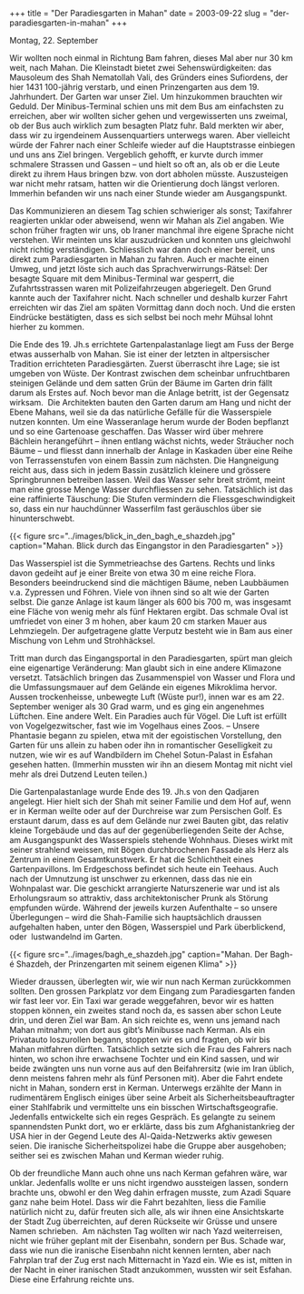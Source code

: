 +++
title = "Der Paradiesgarten in Mahan"
date = 2003-09-22
slug = "der-paradiesgarten-in-mahan"
+++

Montag, 22. September

Wir wollten noch einmal in Richtung Bam fahren, dieses Mal aber nur 30 km weit, nach Mahan. Die Kleinstadt bietet zwei Sehenswürdigkeiten: das Mausoleum des Shah Nematollah Vali, des Gründers eines Sufiordens, der hier 1431 100-jährig verstarb, und einen Prinzengarten aus dem 19. Jahrhundert. Der Garten war unser Ziel. Um hinzukommen brauchten wir Geduld. Der Minibus-Terminal schien uns mit dem Bus am einfachsten zu erreichen, aber wir wollten sicher gehen und vergewisserten uns zweimal, ob der Bus auch wirklich zum besagten Platz fuhr. Bald merkten wir aber, dass wir zu irgendeinem Aussenquartiers unterwegs waren. Aber vielleicht würde der Fahrer nach einer Schleife wieder auf die Hauptstrasse einbiegen und uns ans Ziel bringen. Vergeblich gehofft, er kurvte durch immer schmalere Strassen und Gassen – und hielt so oft an, als ob er die Leute direkt zu ihrem Haus bringen bzw. von dort abholen müsste. Auszusteigen war nicht mehr ratsam, hatten wir die Orientierung doch längst verloren. Immerhin befanden wir uns nach einer Stunde wieder am Ausgangspunkt.

Das Kommunizieren an diesem Tag schien schwieriger als sonst; Taxifahrer reagierten unklar oder abweisend, wenn wir Mahan als Ziel angaben. Wie schon früher fragten wir uns, ob Iraner manchmal ihre eigene Sprache nicht verstehen. Wir meinten uns klar auszudrücken und konnten uns gleichwohl nicht richtig verständigen. Schliesslich war dann doch einer bereit, uns direkt zum Paradiesgarten in Mahan zu fahren. Auch er machte einen Umweg, und jetzt löste sich auch das Sprachverwirrungs-Rätsel: Der besagte Square mit dem Minibus-Terminal war gesperrt, die Zufahrtsstrassen waren mit Polizeifahrzeugen abgeriegelt. Den Grund kannte auch der Taxifahrer nicht. Nach schneller und deshalb kurzer Fahrt erreichten wir das Ziel am späten Vormittag dann doch noch. Und die ersten Eindrücke bestätigten, dass es sich selbst bei noch mehr Mühsal lohnt hierher zu kommen.

Die Ende des 19. Jh.s errichtete Gartenpalastanlage liegt am Fuss der Berge etwas ausserhalb von Mahan. Sie ist einer der letzten in altpersischer Tradition errichteten Paradiesgärten. Zuerst überrascht ihre Lage; sie ist umgeben von Wüste. Der Kontrast zwischen dem scheinbar unfruchtbaren steinigen Gelände und dem satten Grün der Bäume im Garten drin fällt darum als Erstes auf. Noch bevor man die Anlage betritt, ist der Gegensatz wirksam. 
Die Architekten bauten den Garten darum am Hang und nicht der Ebene Mahans, weil sie da das natürliche Gefälle für die Wasserspiele nutzen konnten. Um eine Wasseranlage herum wurde der Boden bepflanzt und so eine Gartenoase geschaffen. Das Wasser wird über mehrere Bächlein herangeführt – ihnen entlang wächst nichts, weder Sträucher noch Bäume – und fliesst dann innerhalb der Anlage in Kaskaden über eine Reihe von Terrassenstufen von einem Bassin zum nächsten. Die Hangneigung reicht aus, dass sich in jedem Bassin zusätzlich kleinere und grössere Springbrunnen betreiben lassen. Weil das Wasser sehr breit strömt, meint man eine grosse Menge Wasser durchfliessen zu sehen. Tatsächlich ist das eine raffinierte Täuschung: Die Stufen vermindern die Fliessgeschwindigkeit so, dass ein nur hauchdünner Wasserfilm fast geräuschlos über sie hinunterschwebt.

{{< figure src="../images/blick_in_den_bagh_e_shazdeh.jpg" caption="Mahan. Blick durch das Eingangstor in den Paradiesgarten" >}}

Das Wasserspiel ist die Symmetrieachse des Gartens. Rechts und links davon gedeiht auf je einer Breite von etwa 30 m eine reiche Flora. Besonders beeindruckend sind die mächtigen Bäume, neben Laubbäumen v.a. Zypressen und Föhren. Viele von ihnen sind so alt wie der Garten selbst. Die ganze Anlage ist kaum länger als 600 bis 700 m, was insgesamt eine Fläche von wenig mehr als fünf Hektaren ergibt. Das schmale Oval ist umfriedet von einer 3 m hohen, aber kaum 20 cm starken Mauer aus Lehmziegeln. Der aufgetragene glatte Verputz besteht wie in Bam aus einer Mischung von Lehm und Strohhäcksel.

Tritt man durch das Eingangsportal in den Paradiesgarten, spürt man gleich eine eigenartige Veränderung: Man glaubt sich in eine andere Klimazone versetzt. Tatsächlich bringen das Zusammenspiel von Wasser und Flora und die Umfassungsmauer auf dem Gelände ein eigenes Mikroklima hervor. Aussen trockenheisse, unbewegte Luft (Wüste pur!), innen war es am 22. September weniger als 30 Grad warm, und es ging ein angenehmes Lüftchen. Eine andere Welt. Ein Paradies auch für Vögel. Die Luft ist erfüllt von Vogelgezwitscher, fast wie im Vogelhaus eines Zoos. – Unsere Phantasie begann zu spielen, etwa mit der egoistischen Vorstellung, den Garten für uns allein zu haben oder ihn in romantischer Geselligkeit zu nutzen, wie wir es auf Wandbildern im Chehel Sotun-Palast in Esfahan gesehen hatten. (Immerhin mussten wir ihn an diesem Montag mit nicht viel mehr als drei Dutzend Leuten teilen.)

Die Gartenpalastanlage wurde Ende des 19. Jh.s von den Qadjaren angelegt. Hier hielt sich der Shah mit seiner Familie und dem Hof auf, wenn er in Kerman weilte oder auf der Durchreise war zum Persischen Golf. Es erstaunt darum, dass es auf dem Gelände nur zwei Bauten gibt, das relativ kleine Torgebäude und das auf der gegenüberliegenden Seite der Achse, am Ausgangspunkt des Wasserspiels stehende Wohnhaus. Dieses wirkt mit seiner strahlend weissen, mit Bögen durchbrochenen Fassade als Herz als Zentrum in einem Gesamtkunstwerk. Er hat die Schlichtheit eines Gartenpavillons. Im Erdgeschoss befindet sich heute ein Teehaus. Auch nach der Umnutzung ist unschwer zu erkennen, dass das nie ein Wohnpalast war. Die geschickt arrangierte Naturszenerie war und ist als Erholungsraum so attraktiv, dass architektonischer Prunk als Störung empfunden würde. Während der jeweils kurzen Aufenthalte – so unsere Überlegungen – wird die Shah-Familie sich hauptsächlich draussen aufgehalten haben, unter den Bögen, Wasserspiel und Park überblickend, oder  lustwandelnd im Garten.

{{< figure src="../images/bagh_e_shazdeh.jpg" caption="Mahan. Der Bagh-é Shazdeh, der Prinzengarten mit seinem eigenen Klima" >}}

Wieder draussen, überlegten wir, wie wir nun nach Kerman zurückkommen sollten. Den grossen Parkplatz vor dem Eingang zum Paradiesgarten fanden wir fast leer vor. Ein Taxi war gerade weggefahren, bevor wir es hatten stoppen können, ein zweites stand noch da, es sassen aber schon Leute drin, und deren Ziel war Bam. An sich reichte es, wenn uns jemand nach Mahan mitnahm; von dort aus gibt’s Minibusse nach Kerman. Als ein Privatauto loszurollen begann, stoppten wir es und fragten, ob wir bis Mahan mitfahren dürften. Tatsächlich setzte sich die Frau des Fahrers nach hinten, wo schon ihre erwachsene Tochter und ein Kind sassen, und wir beide zwängten uns nun vorne aus auf den Beifahrersitz (wie im Iran üblich, denn meistens fahren mehr als fünf Personen mit). Aber die Fahrt endete nicht in Mahan, sondern erst in Kerman. Unterwegs erzählte der Mann in rudimentärem Englisch einiges über seine Arbeit als Sicherheitsbeauftragter einer Stahlfabrik und vermittelte uns ein bisschen Wirtschaftsgeografie. Jedenfalls entwickelte sich ein reges Gespräch. Es gelangte zu seinem spannendsten Punkt dort, wo er erklärte, dass bis zum Afghanistankrieg der USA hier in der Gegend Leute des Al-Qaida-Netzwerks aktiv gewesen seien. Die iranische Sicherheitspolizei habe die Gruppe aber ausgehoben; seither sei es zwischen Mahan und Kerman wieder ruhig. 

Ob der freundliche Mann auch ohne uns nach Kerman gefahren wäre, war unklar. Jedenfalls wollte er uns nicht irgendwo aussteigen lassen, sondern brachte uns, obwohl er den Weg dahin erfragen musste, zum Azadi Square ganz nahe beim Hotel. Dass wir die Fahrt bezahlten, liess die Familie natürlich nicht zu, dafür freuten sich alle, als wir ihnen eine Ansichtskarte der Stadt Zug überreichten, auf deren Rückseite wir Grüsse und unsere Namen schrieben. 
Am nächsten Tag wollten wir nach Yazd weiterreisen, nicht wie früher geplant mit der Eisenbahn, sondern per Bus. Schade war, dass wie nun die iranische Eisenbahn nicht kennen lernten, aber nach Fahrplan traf der Zug erst nach Mitternacht in Yazd ein. Wie es ist, mitten in der Nacht in einer iranischen Stadt anzukommen, wussten wir seit Esfahan. Diese eine Erfahrung reichte uns.
